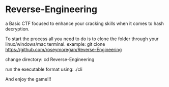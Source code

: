# Reverse-Engineering
a Basic CTF focused to enhance your cracking skills when it comes to hash decryption.

To start the process all you need to do is to clone the folder through your linux/windows/mac terminal.
example: git clone https://github.com/roseymoregan/Reverse-Engineering

change directory: cd Reverse-Engineering

run the executable format using: ./cli

And enjoy the game!!!
